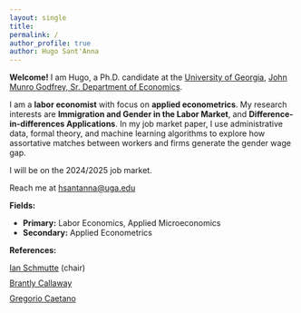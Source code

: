 ```yaml
---
layout: single
title: 
permalink: /
author_profile: true
author: Hugo Sant'Anna
---
```


**Welcome!** I am Hugo, a Ph.D. candidate at the [University of Georgia](https://www.uga.edu/), [John Munro Godfrey, Sr. Department of Economics](https://www.terry.uga.edu/economics/).


I am a **labor economist** with focus on **applied econometrics**. My research interests are **Immigration and Gender in the Labor Market**, and **Difference-in-differences Applications**. In my job market paper, I use administrative data, formal theory, and machine learning algorithms to explore how assortative matches between workers and firms generate the gender wage gap.

I will be on the 2024/2025 job market.

Reach me at <a href="mailto:hsantanna@uga.edu">hsantanna@uga.edu</a>

**Fields:**

- **Primary:** Labor Economics, Applied Microeconomics
- **Secondary:** Applied Econometrics

**References:**
<div>
  <div style="margin-bottom: 10px;">
    <a href="https://ianschmutte.org/" target="_blank">Ian Schmutte</a> (chair)<br> 
  </div>
  <div style="margin-bottom: 10px;">
    <a href="https://bcallaway11.github.io/" target="_blank">Brantly Callaway</a><br>
  </div>
  <div>
    <a href="http://www.gregoriocaetano.net/" target="_blank">Gregorio Caetano</a><br>
  </div>
</div>

<br>
